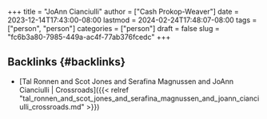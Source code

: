 +++
title = "JoAnn Cianciulli"
author = ["Cash Prokop-Weaver"]
date = 2023-12-14T17:43:00-08:00
lastmod = 2024-02-24T17:48:07-08:00
tags = ["person", "person"]
categories = ["person"]
draft = false
slug = "fc6b3a80-7985-449a-ac4f-77ab376fcedc"
+++

## Backlinks {#backlinks}

-   [Tal Ronnen and Scot Jones and Serafina Magnussen and JoAnn Cianciulli | Crossroads]({{< relref "tal_ronnen_and_scot_jones_and_serafina_magnussen_and_joann_cianciulli_crossroads.md" >}})
